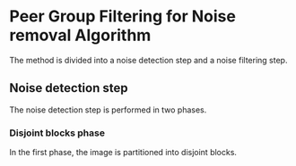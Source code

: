 # Peer Group Filtering for Noise removal Algorithm

The method is divided into a noise detection step and a noise filtering step.

## Noise detection step

The noise detection step is performed in two phases.

### Disjoint blocks phase
In the first phase, the image is partitioned into disjoint blocks.

